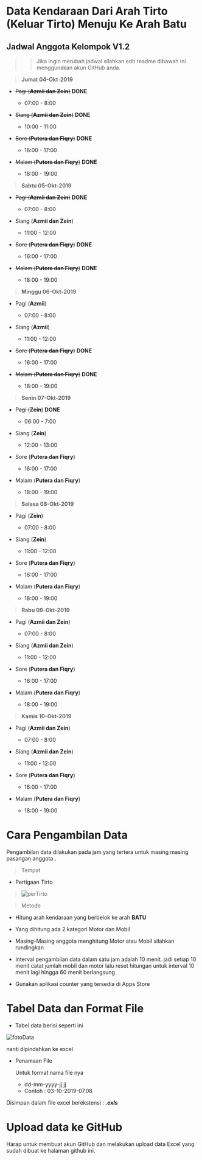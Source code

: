 # Data Kendaraan Dari Arah Tirto (Keluar Tirto) Menuju Ke Arah Batu

## Jadwal Anggota Kelompok V1.2

>> Jika Ingin merubah jadwal silahkan edit readme dibawah ini menggunakan akun GitHub anda.

> **Jumat 04-Okt-2019**

* ~~Pagi (**Azmii dan Zein**)~~ __**DONE**__
  * 07:00 - 8:00

* ~~Siang (**Azmii dan Zein**)~~ **DONE**
  * 10:00 - 11:00

* ~~Sore (**Putera dan Fiqry**)~~ **DONE**
  * 16:00 - 17:00

* ~~Malam (**Putera dan Fiqry**)~~ **DONE**
  * 18:00 - 19:00

 

> **Sabtu 05-Okt-2019**

* ~~Pagi (**Azmii dan Zein**)~~ **DONE**
  * 07:00 - 8:00

* Siang (**Azmii dan Zein**)
  * 11:00 - 12:00

* ~~Sore (**Putera dan Fiqry**)~~ **DONE**
  * 16:00 - 17:00 

* ~~Malam (**Putera dan Fiqry**)~~ **DONE**
  * 18:00 - 19:00


> **Minggu 06-Okt-2019**

* Pagi (**Azmii**)
  * 07:00 - 8:00

* Siang (**Azmii**)
  * 11:00 - 12:00

* ~~Sore (**Putera dan Fiqry**)~~ **DONE**
  * 16:00 - 17:00 

* ~~Malam (**Putera dan Fiqry**)~~ **DONE**
  * 18:00 - 19:00
 
 > **Senin 07-Okt-2019**

* ~~Pagi (**Zein**)~~ **DONE**
  * 06:00 - 7:00

* Siang (**Zein**)
  * 12:00 - 13:00

* Sore (**Putera dan Fiqry**)
  * 16:00 - 17:00 

* Malam (**Putera dan Fiqry**)
  * 18:00 - 19:00
 
> **Selasa 08-Okt-2019**

* Pagi (**Zein**)
  * 07:00 - 8:00

* Siang (**Zein**)
  * 11:00 - 12:00

* Sore (**Putera dan Fiqry**)
  * 16:00 - 17:00 

* Malam (**Putera dan Fiqry**)
  * 18:00 - 19:00

 > **Rabu 09-Okt-2019**

* Pagi (**Azmii dan Zein**)
  * 07:00 - 8:00

* Siang (**Azmii dan Zein**)
  * 11:00 - 12:00

* Sore (**Putera dan Fiqry**)
  * 16:00 - 17:00 

* Malam (**Putera dan Fiqry**)
  * 18:00 - 19:00
 
 > **Kamis 10-Okt-2019**

* Pagi (**Azmii dan Zein**)
  * 07:00 - 8:00

* Siang (**Azmii dan Zein**)
  * 11:00 - 12:00

* Sore (**Putera dan Fiqry**)
  * 16:00 - 17:00 

* Malam (**Putera dan Fiqry**)
  * 18:00 - 19:00
 
 
# Cara Pengambilan Data

Pengambilan data dilakukan pada jam yang tertera untuk masing masing pasangan anggota .

> Tempat

* Pertigaan Tirto

> ![perTirto](https://i.ibb.co/SQ3FTsr/U-je-B3-Wjwlqiw-Qzriy-VKy-Ec-PHHZud-Fg-Muz17-BQv-Jt9op-Zlxx-Fg-NVt3-Ix-Aae-Zsh-LDwvhtje-Nt3-BRDo-S-m-Wvq-Q7l4-Ok-BFVp-RAb0pqrt-po1h-WEG3n1-RXMZe-P7-Ef-Wsna9-PPxs-Ygxdc-Pq-Q01-ZNg-L3-U13fs-E2-Sw-KEk-Ri-Fo-Oy-Xfmizb-Qin8j-X-Lco-ZWRx-Gs-Au-V-CZDLlqc-Tg-T78l-SDC7-W15-SWGinw-Tmw-B9-TQp-Mpw-NEGl-Tan-I5-J1-Q5ea6-d-B2-WYn-Tz.jpg)


> Metode

* Hitung arah kendaraan yang berbelok ke arah **BATU**

* Yang dihitung ada 2 kategori Motor dan Mobil

* Masing-Masing anggota menghitung Motor atau Mobil silahkan rundingkan

* Interval pengambilan data dalam satu jam adalah 10 menit. jadi setiap 10 menit catat jumlah mobil dan motor lalu reset   hitungan untuk interval 10 menit lagi hingga 60 menit berlangsung

* Gunakan aplikasi counter yang tersedia di Apps Store 

# Tabel Data dan Format File

* Tabel data berisi seperti ini


![fotoData](https://i.ibb.co/0fkBZfv/Screenshot-from-2019-10-03-23-37-07.png)

nanti dipindahkan ke excel

* Penamaan File
  
  Untuk format nama file nya 
  

  * dd-mm-yyyy-jj.jj
  * Contoh : 03-10-2019-07.08

Disimpan dalam file excel berekstensi : _**.exls**_

# Upload data ke GitHub

Harap untuk membuat akun GitHub dan melakukan upload data Excel yang sudah dibuat ke halaman github ini.
